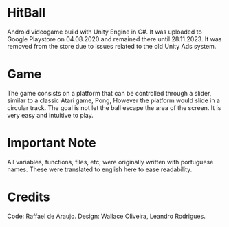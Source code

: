 # HitBall
Android videogame build with Unity Engine in C#. 
It was uploaded to Google Playstore on 04.08.2020 and remained there until 28.11.2023. 
It was removed from the store due to issues related to the old Unity Ads system. 

# Game
The game consists on a platform that can be controlled through a slider, similar to a classic Atari game, Pong, However the platform would slide in a circular track. 
The goal is not let the ball escape the area of the screen.
It is very easy and intuitive to play.

# Important Note
All variables, functions, files, etc, were originally written with portuguese names. These were translated to english here to ease readability.

# Credits
Code: Raffael de Araujo.
Design: Wallace Oliveira, Leandro Rodrigues.

